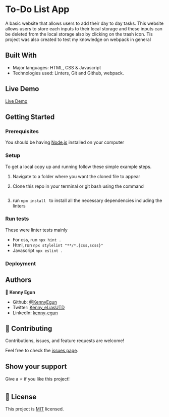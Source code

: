 # To-Do List App

A basic website that allows users to add their day to day tasks.
This website allows users to store each inputs to their local storage and these inputs can be deleted from the local storage also by clicking on the trash icon. Tis project was also created to test my knowledge on webpack in general

## Built With

- Major languages: HTML, CSS & Javascript
- Technologies used: Linters, Git and Github, webpack.

## Live Demo

[Live Demo](https://kennyegun24.github.io/TODO-LIST-APP/dist/)

## Getting Started

### Prerequisites

You should be having [Node.js](https://nodejs.org/en/) installed on your computer

### Setup

To get a local copy up and running follow these simple example steps.

1. Navigate to a folder where you want the cloned file to appear

2. Clone this repo in your terminal or git bash using the command

   ```
   
   ```

3. run `npm install ` to install all the necessary dependencies including the linters


### Run tests

These were linter tests mainly

- For css, run `npx hint .`
- Html, run `npx stylelint "**/*.{css,scss}"`
- Javascript `npx eslint .`

### Deployment

## Authors

👤 **Kenny Egun**

- Github: [@KennyEgun](https://github.com/kennyegun24)
- Twitter: [Kenny_eLiasUTD](https://twitter.com/Kenny_eLiasUTD)
- LinkedIn: [kenny-egun](https://www.linkedin.com/in/kenny-egun-kennyegun24/)


## 🤝 Contributing

Contributions, issues, and feature requests are welcome!

Feel free to check the [issues page](../../issues/).

## Show your support

Give a ⭐️ if you like this project!


## 📝 License

This project is [MIT](./MIT.md) licensed.
